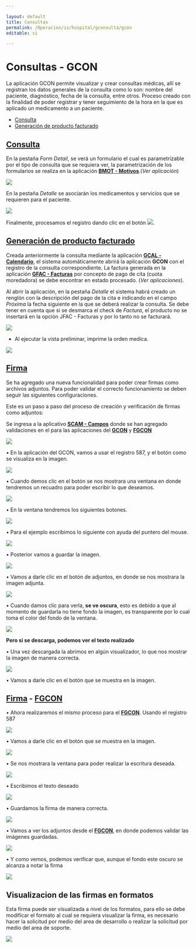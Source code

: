 ```yaml
---

layout: default
title: Consultas
permalink: /Operacion/is/hospital/gconsulta/gcon
editable: si

---
```




# Consultas - GCON



La aplicación GCON permite visualizar y crear consultas médicas, allí se registran los datos generales de la consulta como lo son: nombre del paciente, diagnóstico, fecha de la consulta, entre otros.   Proceso creado con la finalidad de poder registrar y tener seguimiento de la hora en la que es aplicado un medicamento a un paciente.  



* [Consulta](http://docs.oasiscom.com/Operacion/is/hospital/gconsulta/gcon#consulta)
* [Generación de producto facturado](http://docs.oasiscom.com/Operacion/is/hospital/gconsulta/gcon#generación-de-producto-facturado)





## [Consulta](http://docs.oasiscom.com/Operacion/is/hospital/gconsulta/gcon#consulta)



En la pestaña _Form Detail_, se verá un formulario el cual es parametrizable por el tipo de consulta que se requiera ver, la parametrización de los formularios se realiza en la aplicación [**BMOT - Motivos**](http://docs.oasiscom.com/Operacion/common/bsistema/bmot#creaci%C3%B3n-formularios).(_Ver aplicación_)



![](gcon1.png)



En la pestaña _Detalle_ se asociarán los medicamentos y servicios que se requieren para el paciente.  



![](gcon2.png)



Finalmente, procesamos el registro dando clic en el botón ![](procesar.png).  





## [Generación de producto facturado](http://docs.oasiscom.com/Operacion/is/hospital/gconsulta/gcon#generación-de-producto-facturado)



Creada anteriormente la consulta mediante la aplicación [**GCAL - Calendario**](http://docs.oasiscom.com/Operacion/is/hospital/gcita/gcal#generación-de-producto-facturado), el sistema automáticamente abrirá la aplicación **GCON** con el registro de la consulta correspondiente.  La factura generada en la aplicación [**GFAC - Facturas**](http://docs.oasiscom.com/Operacion/is/hospital/gfacturacion/gfac) por concepto de pago de cita (cuota moredadora) se debe encontrar en estado procesado. (_Ver aplicaciones_).  



Al abrir la aplicación, en la pestaña _Detalle_ el sistema habrá creado un renglón con la descripción del pago de la cita e indicando en el campo _Próxima_ la fecha siguiente en la que se deberá realizar la consulta. Se debe tener en cuenta que si se desmarca el check de _Factura_, el producto no se insertará en la opción JFAC - Facturas y por lo tanto no se facturará.  



![](gcon.png)





* Al ejecutar la vista preliminar, imprime la orden medica.



![](gcon3.png)


## [Firma](http://docs.oasiscom.com/Operacion/is/hospital/gconsulta/gcon#Firma)


Se ha agregado una nueva funcionalidad para poder crear firmas como archivos adjuntos.
Para poder validar el correcto funcionamiento se deben seguir las siguientes configuraciones.

Este es un paso a paso del proceso de creación y verificación de firmas como adjuntos:

Se ingresa a la aplicativo [**SCAM - Campos**](http://docs.oasiscom.com/Operacion/system/sconfig/scam) donde se han agregado  validaciones en el  para las aplicaciones del [**GCON**](http://docs.oasiscom.com/Operacion/is/hospital/gconsulta/gcon) y [**FGCON**](http://docs.oasiscom.com/Operacion/is/hospital/gconsulta/gcon#FGCON)


![](Firma2.png)


•	En la aplicación del GCON, vamos a usar el registro 587, y el botón como se visualiza en la imagen.

![](Firma3.png)

•	Cuando demos clic en el botón se nos mostrara una ventana en donde tendremos un recuadro para poder escribir lo que deseamos.

![](Firma4.png)

•	En la ventana tendremos los siguientes botones.

![](Firma5.png)

•	Para el ejemplo escribimos lo siguiente con ayuda del puntero del mouse.

![](Firma6.png)

•	Posterior vamos a guardar la imagen.

![](Firma7.png)

•	Vamos a darle clic en el botón de adjuntos, en donde se nos mostrara la imagen adjunta.

![](Firma8.png)

•	Cuando damos clic para verla, **se ve oscura**, esto es debido a que al momento de guardarla no tiene fondo la imagen, es transparente por lo cual toma el color del fondo de la ventana. 

![](Firma9.png)

**Pero si se descarga, podemos ver el texto realizado**

•	Una vez descargada la abrimos en algún visualizador, lo que nos mostrar la imagen de manera correcta.

![](Firma10.png)

•	Vamos a darle clic en el botón que se muestra en la imagen.

## [Firma](http://docs.oasiscom.com/Operacion/is/hospital/gconsulta/gcon#Firma) - [**FGCON**](http://docs.oasiscom.com/Operacion/is/hospital/gconsulta/gcon#FGCON)

•	Ahora realizaremos el mismo proceso para el [**FGCON**](http://docs.oasiscom.com/Operacion/is/hospital/gconsulta/gcon#FGCON). Usando el registro 587

![](Firma11.png)


•	Vamos a darle clic en el botón que se muestra en la imagen.

![](Firma12.png)


•	Se nos mostrara la ventana para poder realizar la escritura deseada. 

![](Firma13.png)

•	Escribimos el texto deseado

![](Firma15.png)

•	Guardamos la firma de manera correcta.

![](Firma16.png)

•	Vamos a ver los adjuntos desde el [**FGCON**](http://docs.oasiscom.com/Operacion/is/hospital/gconsulta/gcon#FGCON), en donde podemos validar las imágenes guardadas.

![](Firma17.png)

•	Y como vemos, podemos verificar que, aunque el fondo este oscuro se alcanza a notar la firma

![](Firma18.png)

## Visualizacion de las firmas en formatos

Esta firma puede ser visualizada  a nivel de los formatos,  para ello se debe modificar el formato al cual se requiera visualizar la firma, es necesario hacer la solicitud por medio del  area de desarrollo o realizar la solicitud por medio del area de soporte.

![](Format.png)












